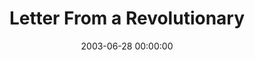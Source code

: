 ---
layout: series
series: "Letter From a Revolutionary"
permalink: "/letter-from-a-revolutionary/"
title: Letter From a Revolutionary
date: 2003-06-28 00:00:00
endDate: 2003-08-10 00:00:00
description: "A look at themes such as temptation, patience, and anger from the Bibles Book of James."
src: "http://s3.amazonaws.com/crossroads-media/images/legacy/content/bigscreen.lfar.jpg"
---